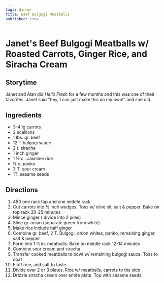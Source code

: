 ```yaml
---
tags: dinner
title: Beef Bulgogi Meatballs
published: true
---
```


# Janet's Beef Bulgogi Meatballs w/ Roasted Carrots, Ginger Rice, and Siracha Cream

## Storytime
Janet and Alan did *Hello Fresh* for a few months and this was one of their favorites. Janet said "hey, I can just make this on my own!" and she did.

## Ingredients
* 3-4 lg carrots
* 2 scallions
* 1 lbs. gr. beef
* 12 T bulgogi sauce
* 2 t. siracha 
* 1 inch ginger
* 1 ½ c . Jasmine rice
* ¼ c. panko
* 3 T. sour cream
* 1T. sesame seeds

## Directions
1. 450 one rack top and one middle rack
2. Cut carrots into ½ inch wedges. Toss w/ olive oil, salt & pepper. Bake on top rack 20-25 minutes
3. Mince ginger ( divide into 2 piles)
4. Slice gr. onion (separate green from white)
5. Make rice include half ginger 
6. Combine gr. beef, 2 T. Bulgogi, onion whites, panko, remaining ginger, salt & pepper
7. Form into 1 ½ in. meatballs. Bake on middle rack 12-14 minutes
8. Combine sour cream and siracha 
9. Transfer cooked meatballs to bowl w/ remaining bulgogi sauce. Toss to coat
10. Fluff rice, add salt to taste 
11. Divide over 2 or 3 plates. Rice w/ meatballs, carrots to the side
12. Drizzle siracha cream over entire plate. Top with sesame seeds 
